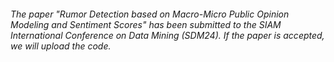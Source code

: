 ###### The paper "Rumor Detection based on Macro-Micro Public Opinion Modeling and Sentiment Scores" has been submitted to the SIAM International Conference on Data Mining (SDM24). If the paper is accepted, we will upload the code.

